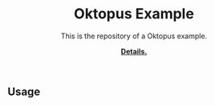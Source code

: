 <p align="center">
    <h1 align="center">Oktopus Example</h1>
    <p align="center">This is the repository of a Oktopus example.
    <p align="center"><strong><a href="https://oktopus-multicast.github.io/oktopus_site/docs/getting_started">Details.</a></strong></p>
    <br>
</p>

## Usage